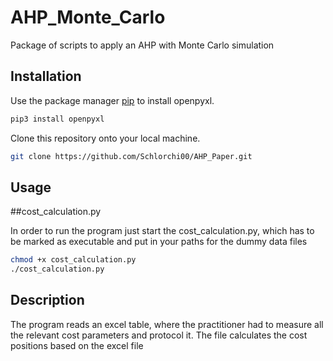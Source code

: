 # AHP_Monte_Carlo

Package of scripts to apply an AHP with Monte Carlo simulation

## Installation

Use the package manager [pip](https://pip.pypa.io/en/stable/) to install openpyxl.

```bash
pip3 install openpyxl
```

Clone this repository onto your local machine.

```bash
git clone https://github.com/Schlorchi00/AHP_Paper.git
```

## Usage

##cost_calculation.py

In order to run the program just start the cost_calculation.py, which has to be marked as executable and put in your paths for the dummy data files

```bash
chmod +x cost_calculation.py
./cost_calculation.py
```



## Description

The program reads an excel table, where the practitioner had to measure all the relevant cost parameters and protocol it. The file calculates the cost positions based on the excel file
